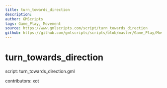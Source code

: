```yaml
---
title: turn_towards_direction
description: 
author: GMScripts
tags: Game_Play, Movement
source: https://www.gmlscripts.com/script/turn_towards_direction
github: https://github.com/gmlscripts/scripts/blob/master/Game_Play/Movement/turn_towards_direction.gml
---
```


turn_towards_direction
======================

script: turn_towards_direction.gml

contributors: xot
